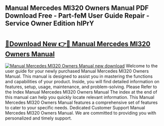 ## Manual Mercedes Ml320 Owners Manual PDF Download Free - Part-feM User Guide Repair - Service Owner Edition hlPrY

# <h2><a href="http://bc70670.oget.top/?id=Manual+Mercedes+Ml320+Owners+Manual">🔗Download New 👉🔴 Manual Mercedes Ml320 Owners Manual</a></h2>

[![Manual Mercedes Ml320 Owners Manual new download](https://i.imgur.com/5g1atiW.png)](http://bc70670.oget.top/?id=Manual+Mercedes+Ml320+Owners+Manual)
Welcome to the user guide for your newly purchased Manual Mercedes Ml320 Owners Manual. This manual is designed to assist you in mastering the functions and capabilities of your product. Inside, you will find detailed information on features, setup, usage, maintenance, and problem-solving. Please Refer to the Index Manual Mercedes Ml320 Owners Manual The index at the end of this manual can help you quickly locate relevant information. This Manual Mercedes Ml320 Owners Manual features a comprehensive set of features to cater to your specific needs. Dedicated Customer Support Manual Mercedes Ml320 Owners Manual. We are committed to providing you with personalized and timely support.
